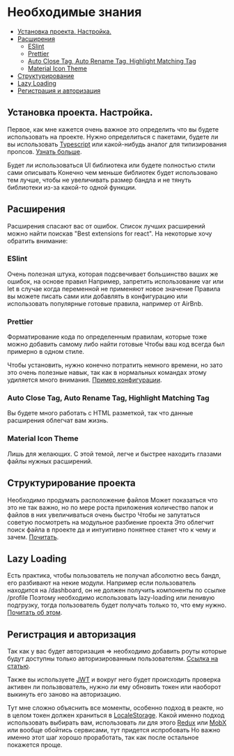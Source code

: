 # Необходимые знания

- [Установка проекта. Настройка.](#installation)
- [Расширения](#extensions) 
   - [ESlint](#eslint)
   - [Prettier](#prettier)
   - [Auto Close Tag, Auto Rename Tag, Highlight Matching Tag](#html-extensions)
   - [Material Icon Theme](#material-icon-theme)
- [Структурирование](#structure)
- [Lazy Loading](#lazy-loading)
- [Регистрация и авторизация](#registration-and-authentication)

## <a id="installation"></a> Установка проекта. Настройка.

Первое, как мне кажется очень важное это определить что вы будете использовать на проекте.
Нужно определиться с пакетами, будете ли вы использовать [Typescript](https://www.typescriptlang.org) или какой-нибудь аналог для типизирования пропсов. [Узнать больше](https://ru.reactjs.org/docs/typechecking-with-proptypes.html).

Будет ли использоваться UI библиотека или будете полностью стили сами описывать
Конечно чем меньше библиотек будет использовано тем лучше, чтобы не увеличивать размер бандла и не тянуть библиотеки из-за какой-то одной функции.

## <a id="extensions"></a> Расширения

Расширения спасают вас от ошибок. Список лучших расширений можно найти поискав "Best extensions for react".
На некоторые хочу обратить внимание:

### <a id="eslint"></a> ESlint

Очень полезная штука, которая подсвечивает большинство ваших же ошибок, на основе правил
Например, запретить использование var или let в случае когда переменной не применяют новое значение
Правила вы можете писать сами или добавлять в конфигурацию или использовать популярные готовые правила, например от AirBnb.

### <a id="prettier"></a> Prettier

Форматирование кода по определенным правилам, которые тоже можно добавить самому либо найти готовые
Чтобы ваш код всегда был примерно в одном стиле.

Чтобы установить, нужно конечно потратить немного времени, но зато это очень полезные навык, так как в нормальных командах этому удиляется много внимания. [Пример конфигурации](https://www.imaginarycloud.com/blog/how-to-configure-eslint-prettier-in-react/).

### <a id="html-extensions"></a> Auto Close Tag, Auto Rename Tag, Highlight Matching Tag

Вы будете много работать с HTML разметкой, так что данные расширения облегчат вам жизнь.

### <a id="material-icon-theme"></a> Material Icon Theme

Лишь для желающих. С этой темой, легче и быстрее находить глазами файлы нужных расширений.

## <a id="structure"></a>Структурирование проекта

Необходимо продумать расположение файлов
Может показаться что это не так важно, но по мере роста приложения количество папок и файлов в них увеличиваться очень быстро
Чтобы не запутаться советую посмотреть на модульное разбиение проекта
Это облегчит поиск файла в проекте да и интуитивно понятнее станет что к чему и зачем. [Почитать](https://habr.com/ru/company/ruvds/blog/460793/).

## <a id="lazy-loading"></a> Lazy Loading

Есть практика, чтобы пользователь не получал абсолютно весь бандл, его разбивают на некие модули.
Например если пользователь находится на /dashboard, он не должен получить компоненты по ссылке /profile
Поэтому необходимо использовать lazy-loading или ленивую подгрузку, тогда пользователь будет получать только то, что ему нужно. [Почитать об этом](https://linguinecode.com/post/code-splitting-react-router-with-react-lazy-and-react-suspense).

## <a id="registration-and-authentication"></a> Регистрация и авторизация

Так как у вас будет авторизация => необходимо добавить роуты которые будут доступны только авторизированным пользователям. [Ссылка на статью](https://medium.com/front-end-weekly/how-to-create-private-route-with-react-router-v6-fa4b9d74cb55).

Также вы используете [JWT](https://jwt.io) и вокруг него будет происходить проверка активен ли пользвователь, нужно ли ему обновить токен или наоборот выкинуть его заново на авторизацию.

Тут мне сложно объяснить все моменты, особенно подход в реакте, но в целом токен должен храниться в [LocaleStorage](https://medium.com/codex/json-web-token-authentication-on-react-redux-982e5f003422).
Какой именно подход использовать выбирать вам, использовать ли для этого [Redux](https://redux.js.org") или [MobX](https://mobx.js.org/README.html) или вообще обойтись сервисами, тут придется испробовать
Но важно именно этот шаг хорошо проработать, так как после остальное покажется проще.
